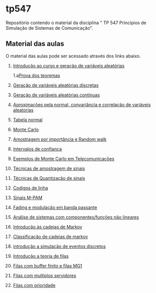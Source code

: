 # tp547
Repositório contendo o material da disciplina " TP 547 Principios de Simulação de Sistemas de Comunicação".
## Material das aulas

O material das aulas pode ser acessado através dos links abaixo.

1. [Introdução ao curso e geração de variáveis aleatórias](https://github.com/sam02/tp547/blob/main/aulas/aula1_2024_1.pdf)

    1.a[Prova dos teoremas](https://www.howardrudd.net/mathematics/hull-and-dobells-first-theorem/)
3. [Geração de variáveis aleatórias discretas](https://github.com/sam02/tp547/blob/main/aulas/aula2_2024_1.pdf)
4. [Geração de variáveis aleatórias contínuas](https://github.com/sam02/tp547/blob/main/aulas/aula3_2024_1.pdf)
5. [Aproximações pela normal, convariância e correlação de variáveis aleatorias](https://github.com/sam02/tp547/blob/main/aulas/aula4_2024_1.pdf)
6. [Tabela normal](https://github.com/sam02/tp547/blob/main/aulas/Tabela_Normal.pdf)
7. [Monte Carlo](https://github.com/sam02/tp547/blob/main/aulas/aula5_2024_1.pdf)
8. [Amostragem por importância e Random walk](https://github.com/sam02/tp547/blob/main/aulas/aula6_2024_1.pdf)
9. [Intervalos de confiança](https://github.com/sam02/tp547/blob/main/aulas/aula7_2024_1.pdf)
10. [Exemplos de Monte Carlo em Telecomunicações](https://github.com/sam02/tp547/blob/main/aulas/aula8_2024_1.pdf)
11. [Técnicas de amostragem de sinais](https://github.com/sam02/tp547/blob/main/aulas/aula9_2024_1.pdf)
12. [Técnicas de Quantização de sinais](https://github.com/sam02/tp547/blob/main/aulas/aula10_2024_1.pdf)
13. [Codigos de linha](https://github.com/sam02/tp547/blob/main/aulas/aula11_2024_1.pdf)
14. [Sinais M-PAM](https://github.com/sam02/tp547/blob/main/aulas/aula12_2024_1.pdf)
15. [Fading e modulação em banda passante](https://github.com/sam02/tp547/blob/main/aulas/aula13_2024_1.pdf)
16. [Análise de sistemas com componentes/funções não lineares](https://github.com/sam02/tp547/blob/main/aulas/aula14_2024_1.pdf)
17. [Introdução às cadeias de Markov](https://github.com/sam02/tp547/blob/main/aulas/aula15_2024_1.pdf)
18. [Classificação de cadeias de markov](https://github.com/sam02/tp547/blob/main/aulas/aula16_2024_1.pdf)
19. [introdução a simulação de eventos discretos](https://github.com/sam02/tp547/blob/main/aulas/aula17_2024_1.pdf)
20. [Introdução a teoria de filas](https://github.com/sam02/tp547/blob/main/aulas/aula18_2024_1.pdf)
21. [Filas com buffer finito e filas MG1](https://github.com/sam02/tp547/blob/main/aulas/aula19_2024_1.pdf)
22. [Filas com multiplos servidores](https://github.com/sam02/tp547/blob/main/aulas/aula20_2024_1.pdf)
23. [Filas com prioridade](https://github.com/sam02/tp547/blob/main/aulas/aula21_2024_1.pdf)
